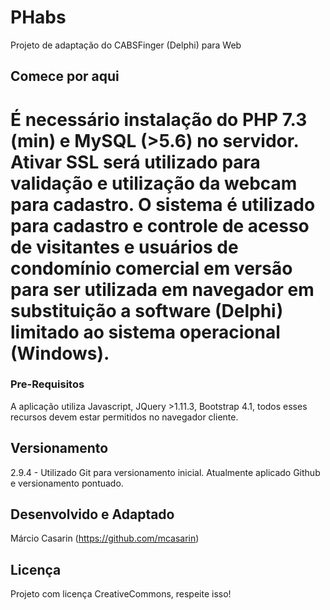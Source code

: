 # PHabs
Projeto de adaptação do CABSFinger (Delphi) para Web

## Comece por aqui
É necessário instalação do PHP 7.3 (min) e MySQL (>5.6) no servidor. Ativar SSL será utilizado para validação e utilização da webcam para cadastro. O sistema é utilizado para cadastro e controle de acesso de visitantes e usuários de condomínio comercial em versão para ser utilizada em navegador em substituição a software (Delphi) limitado ao sistema operacional (Windows).
=======
### Pre-Requisitos
A aplicação utiliza Javascript, JQuery >1.11.3, Bootstrap 4.1, todos esses recursos devem estar permitidos no navegador cliente.

## Versionamento
2.9.4 - Utilizado Git para versionamento inicial. Atualmente aplicado Github e versionamento pontuado.

## Desenvolvido e Adaptado
Márcio Casarin (https://github.com/mcasarin)

## Licença
Projeto com licença CreativeCommons, respeite isso!
